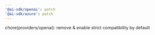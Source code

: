 ```yaml
---
'@ai-sdk/openai': patch
'@ai-sdk/azure': patch
---
```


chore(providers/openai): remove & enable strict compatibility by default
